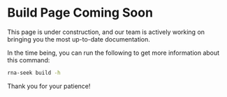 # Build Page Coming Soon

This page is under construction, and our team is actively working on bringing you the most up-to-date documentation.   

In the time being, you can run the following to get more information about this command:  

```bash
rna-seek build -h
```

Thank you for your patience!